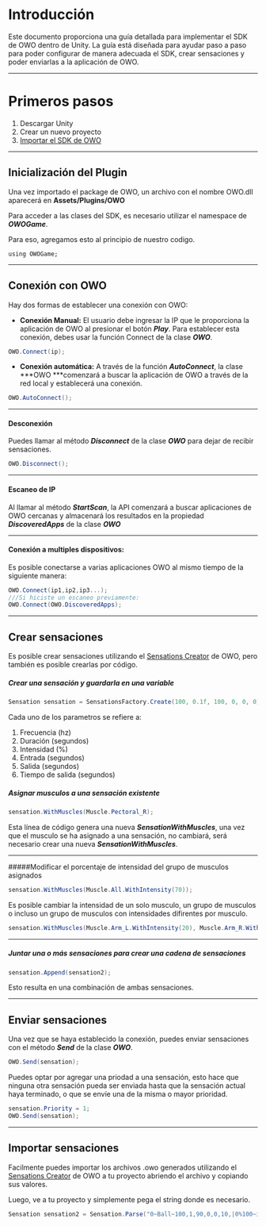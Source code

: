 # Introducción

Este documento proporciona una guía detallada para implementar el SDK de OWO dentro de Unity. La guía está diseñada para ayudar paso a paso para poder configurar de manera adecuada el SDK, crear sensaciones y poder enviarlas a la aplicación de OWO.

----

# Primeros pasos
1. Descargar Unity
2. Crear un nuevo proyecto
3. [Importar el SDK de OWO](https://assetstore.unity.com/packages/tools/integration/owo-integration-180991 "Descargar el SDK de OWO")


---
## Inicialización del Plugin

Una vez importado el package de OWO, un archivo con el nombre OWO.dll aparecerá en **Assets/Plugins/OWO**

Para acceder a las clases del SDK, es necesario utilizar el namespace de ***OWOGame***.

Para eso, agregamos esto al principio de nuestro codigo.

    using OWOGame;

---
## Conexión con OWO
Hay dos formas de establecer una conexión con OWO:
- **Conexión Manual:** El usuario debe ingresar la IP que le proporciona la aplicación de OWO al presionar el botón ***Play***. Para establecer esta conexión, debes usar la función Connect de la clase ***OWO***.

```csharp
OWO.Connect(ip);
```

- **Conexión automática:** A través de la función ***AutoConnect***, la clase ***OWO ***comenzará a buscar la aplicación de OWO a través de la red local y establecerá una conexión.

```csharp
OWO.AutoConnect();
```
---
#### Desconexión
Puedes llamar al método ***Disconnect*** de la clase ***OWO*** para dejar de recibir sensaciones.

```csharp
OWO.Disconnect();
```
---
#### Escaneo de IP
Al llamar al método ***StartScan***, la API comenzará a buscar aplicaciones de OWO cercanas y almacenará los resultados en la propiedad ***DiscoveredApps*** de la clase ***OWO***

---
#### Conexión a multiples dispositivos:

Es posible conectarse a varias aplicaciones OWO al mismo tiempo de la siguiente manera:

```csharp
OWO.Connect(ip1,ip2,ip3...);
///Si hiciste un escaneo previamente:
OWO.Connect(OWO.DiscoveredApps);
```
---
## Crear sensaciones
Es posible crear sensaciones utilizando el [Sensations Creator](https://owo-game.gitbook.io/unity-engine/tools/sensations-creator "Sensations Creator") de OWO, pero también es posible crearlas por código.

##### Crear una sensación y guardarla en una variable

```csharp
Sensation sensation = SensationsFactory.Create(100, 0.1f, 100, 0, 0, 0);
```
Cada uno de los parametros se refiere a:

1. Frecuencia (hz)
2. Duración (segundos)
3. Intensidad (%)
4. Entrada (segundos)
5. Salida (segundos)
6. Tiempo de salida (segundos)

##### Asignar musculos a una sensación existente
```csharp
sensation.WithMuscles(Muscle.Pectoral_R);
```
Esta línea de código genera una nueva ***SensationWithMuscles***, una vez que el musculo se ha asignado a una sensación, no cambiará, será necesario crear una nueva ***SensationWithMuscles***.

---

#####Modificar el porcentaje de intensidad del grupo de musculos asignados

```csharp
sensation.WithMuscles(Muscle.All.WithIntensity(70));
```

Es posible cambiar la intensidad de un solo musculo, un grupo de musculos o incluso un grupo de musculos con intensidades difirentes por musculo.

```csharp
sensation.WithMuscles(Muscle.Arm_L.WithIntensity(20), Muscle.Arm_R.WithIntensity(5));
```

---

##### Juntar una o más sensaciones para crear una cadena de sensaciones

```csharp
sensation.Append(sensation2);
```

Esto resulta en una combinación de ambas sensaciones.

---

## Enviar sensaciones
Una vez que se haya establecido la conexión, puedes enviar sensaciones con el método ***Send*** de la clase ***OWO***.

```csharp
OWO.Send(sensation);
```

Puedes optar por agregar una priodad a una sensación, esto hace que ninguna otra sensación pueda ser enviada hasta que la sensación actual haya terminado, o que se envíe una de la misma o mayor prioridad.

```csharp
sensation.Priority = 1;
OWO.Send(sensation);
```

---

## Importar sensaciones

Facilmente puedes importar los archivos .owo generados utilizando el [Sensations Creator](https://owo-game.gitbook.io/unity-engine/tools/sensations-creator "Sensations Creator") de OWO a tu proyecto abriendo el archivo y copiando sus valores.

Luego, ve a tu proyecto y simplemente pega el string donde es necesario.

```csharp
Sensation sensation2 = Sensation.Parse("0~Ball~100,1,90,0,0,10,|0%100~impact-0");
```


